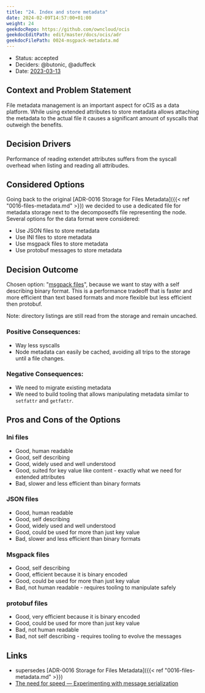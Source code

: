 ```yaml
---
title: "24. Index and store metadata"
date: 2024-02-09T14:57:00+01:00
weight: 24
geekdocRepo: https://github.com/owncloud/ocis
geekdocEditPath: edit/master/docs/ocis/adr
geekdocFilePath: 0024-msgpack-metadata.md
---
```



* Status: accepted
* Deciders: @butonic, @aduffeck
* Date: [2023-03-13](https://github.com/cs3org/reva/pull/3711/commits/204253eee9dbb8e7fa93a01f3f94a2d28ce40a06)

## Context and Problem Statement

File metadata management is an important aspect for oCIS as a data platform. While using extended attributes to store metadata allows attaching the metadata to the actual file it causes a significant amount of syscalls that outweigh the benefits.

## Decision Drivers <!-- optional -->

Performance of reading extendet attributes suffers from the syscall overhead when listing and reading all attribudes.

## Considered Options

Going back to the original [ADR-0016 Storage for Files Metadata]({{< ref "0016-files-metadata.md" >}}) we decided to use a dedicated file for metadata storage next to the decomposedfs file representing the node. Several options for the data format were considered:

* Use JSON files to store metadata
* Use INI files to store metadata
* Use msgpack files to store metadata
* Use protobuf messages to store metadata

## Decision Outcome

Chosen option: "[msgpack files](#msgpack-files)", because we want to stay with a self describing binary format. This is a performance tradeoff that is faster and more efficient than text based formats and more flexible but less efficient then protobuf.

Note: directory listings are still read from the storage and remain uncached.

### Positive Consequences:

* Way less syscalls
* Node metadata can easily be cached, avoiding all trips to the storage until a file changes.

### Negative Consequences:

* We need to migrate existing metadata
* We need to build tooling that allows manipulating metadata similar to `setfattr` and `getfattr`.

## Pros and Cons of the Options <!-- optional -->

### Ini files

* Good, human readable
* Good, self describing
* Good, widely used and well understood
* Good, suited for key value like content - exactly what we need for extended attributes
* Bad, slower and less efficient than binary formats

### JSON files

* Good, human readable
* Good, self describing
* Good, widely used and well understood
* Good, could be used for more than just key value
* Bad, slower and less efficient than binary formats

### Msgpack files

* Good, self describing
* Good, efficient because it is binary encoded
* Good, could be used for more than just key value
* Bad, not human readable - requires tooling to manipulate safely

### protobuf files

* Good, very efficient because it is binary encoded
* Good, could be used for more than just key value
* Bad, not human readable
* Bad, not self describing - requires tooling to evolve the messages

## Links <!-- optional -->

* supersedes [ADR-0016 Storage for Files Metadata]({{< ref "0016-files-metadata.md" >}})
* [The need for speed — Experimenting with message serialization](https://medium.com/@hugovs/the-need-for-speed-experimenting-with-message-serialization-93d7562b16e4)